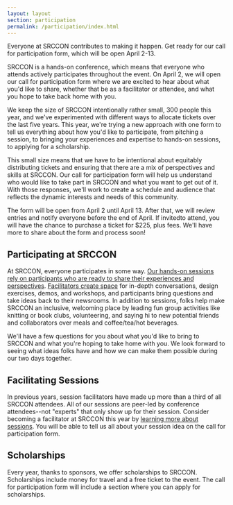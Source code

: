 ```yaml
---
layout: layout
section: participation
permalink: /participation/index.html
---
```


<p class="big-lead">Everyone at SRCCON contributes to making it happen. Get ready for our call for participation form, which will be open April 2-13.</p>

SRCCON is a hands-on conference, which means that everyone who attends actively participates throughout the event. On April 2, we will open our call for participation form where we are excited to hear about what you'd like to share, whether that be as a facilitator or attendee, and what you hope to take back home with you. 

We keep the size of SRCCON intentionally rather small, 300 people this year, and we've experimented with different ways to allocate tickets over the last five years. This year, we're trying a new approach with one form to tell us everything about how you'd like to participate, from pitching a session, to bringing your experiences and expertise to hands-on sessions, to applying for a scholarship.

This small size means that we have to be intentional about equitably distributing tickets and ensuring that there are a mix of perspectives and skills at SRCCON. Our call for participation form will help us understand who would like to take part in SRCCON and what you want to get out of it. With those responses, we'll work to create a schedule and audience that reflects the dynamic interests and needs of this community.

The form will be open from April 2 until April 13. After that, we will review entries and notify everyone before the end of April. If invitedto attend, you will have the chance to purchase a ticket for $225, plus fees. We'll have more to share about the form and process soon!

## Participating at SRCCON

At SRCCON, everyone participates in some way. [Our hands-on sessions rely on participants who are ready to share their experiences and perspectives](/sessions). [Facilitators create space](/sessions/about#facilitators) for in-depth conversations, design exercises, demos, and workshops, and participants bring questions and take ideas back to their newsrooms. In addition to sessions, folks help make SRCCON an inclusive, welcoming place by leading fun group activities like knitting or book clubs, volunteering, and saying hi to new potential friends and collaborators over meals and coffee/tea/hot beverages.

We'll have a few questions for you about what you'd like to bring to SRCCON and what you're hoping to take home with you. We look forward to seeing what ideas folks have and how we can make them possible during our two days together.

## Facilitating Sessions

In previous years, session facilitators have made up more than a third of all SRCCON attendees. All of our sessions are peer-led by conference attendees--not "experts" that only show up for their session. Consider becoming a facilitator at SRCCON this year by [learning more about sessions](/sessions/about). You will be able to tell us all about your session idea on the call for participation form.

## Scholarships

Every year, thanks to sponsors, we offer scholarships to SRCCON. Scholarships include money for travel and a free ticket to the event. The call for participation form will include a section where you can apply for scholarships.

